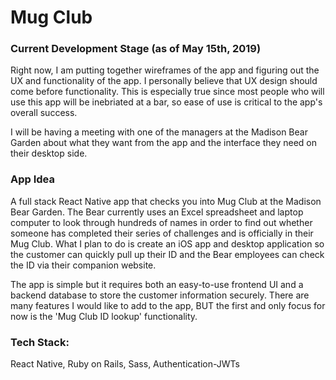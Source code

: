 # Mug Club

### Current Development Stage (as of May 15th, 2019)
Right now, I am putting together wireframes of the app and figuring out the UX and functionality of the app. I personally believe that UX design should come before functionality. This is especially true since most people who will use this app will be inebriated at a bar, so ease of use is critical to the app's overall success.

I will be having a meeting with one of the managers at the Madison Bear Garden about what they want from the app and the interface they need on their desktop side.

### App Idea


A full stack React Native app that checks you into Mug Club at the Madison Bear Garden. The Bear currently uses an Excel spreadsheet and laptop computer to look through hundreds of names in order to find out whether someone has completed their series of challenges and is officially in their Mug Club. What I plan to do is create an iOS app and desktop application so the customer can quickly pull up their ID and the Bear employees can check the ID via their companion website.

The app is simple but it requires both an easy-to-use frontend UI and a backend database to store the customer information securely. There are many features I would like to add to the app, BUT the first and only focus for now is the 'Mug Club ID lookup' functionality.

### Tech Stack:
React Native, Ruby on Rails, Sass, Authentication-JWTs

